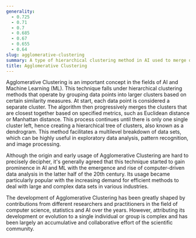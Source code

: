 ```yaml
---
generality:
  - 0.725
  - 0.71
  - 0.7
  - 0.685
  - 0.67
  - 0.655
  - 0.64
slug: agglomerative-clustering
summary: A type of hierarchical clustering method in AI used to merge data points into clusters based on similarity measures.
title: Agglomerative Clustering
---
```


Agglomerative Clustering is an important concept in the fields of AI and Machine Learning (ML). This technique falls under hierarchical clustering methods that operate by grouping data points into larger clusters based on certain similarity measures. At start, each data point is considered a separate cluster. The algorithm then progressively merges the clusters that are closest together based on specified metrics, such as Euclidean distance or Manhattan distance. This process continues until there is only one single cluster left, hence creating a hierarchical tree of clusters, also known as a dendrogram. This method facilitates a multilevel breakdown of data sets, which can be highly useful in exploratory data analysis, pattern recognition, and image processing.

Although the origin and early usage of Agglomerative Clustering are hard to precisely decipher, it's generally agreed that this technique started to gain prominence in AI and ML with the emergence and rise of computer-driven data analysis in the latter half of the 20th century. Its usage became particularly popular with the increasing demand for efficient methods to deal with large and complex data sets in various industries.

The development of Agglomerative Clustering has been greatly shaped by contributions from different researchers and practitioners in the field of computer science, statistics and AI over the years. However, attributing its development or evolution to a single individual or group is complex and has been largely an accumulative and collaborative effort of the scientific community.
